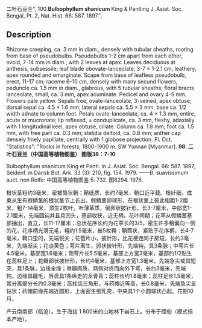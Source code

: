 二叶石豆兰",
100.**Bulbophyllum shanicum** King & Pantling J. Asiat. Soc. Bengal, Pt. 2, Nat. Hist. 66: 587. 1897.",

## Description
Rhizome creeping, ca. 3 mm in diam., densely with tubular sheaths, rooting from base of pseudobulbs. Pseudobulbs 1-2 cm apart from each other, ovoid, 7-14 mm in diam., with 2 leaves at apex. Leaves deciduous at anthesis, subsessile; leaf blade obovate-lanceolate, 3-7 × 1-2.1 cm, leathery, apex rounded and emarginate. Scape from base of leafless pseudobulb, erect, 11-17 cm; raceme 6-10 cm, densely with many secund flowers, peduncle ca. 1.5 mm in diam., glabrous, with 5 tubular sheaths; floral bracts lanceolate, small, ca. 3 mm, apex acuminate. Pedicel and ovary 4-5 mm. Flowers pale yellow. Sepals free, ovate-lanceolate, 3-veined, apex obtuse; dorsal sepal ca. 4.5 × 1.6 mm; lateral sepals ca. 5.5 × 3 mm, base ca. 1/2 width adnate to column foot. Petals ovate-lanceolate, ca. 4 × 1.3 mm, entire, acute or mucronate; lip reflexed, ± conduplicate, ca. 3 mm, fleshy, adaxially with 1 longitudinal keel, apex obtuse, ciliate. Column ca. 1.8 mm; foot ca. 1.5 mm, with free part ca. 0.3 mm; stelidia deltoid, ca. 0.8 mm; anther cap densely finely papillate, centrally with 1 globose projection. Fl. Oct.
  "Statistics": "Rocks in forests; 1800-1900 m. SW Yunnan [Myanmar].
**98. 二叶石豆兰（中国高等植物图鉴） 图版38：7-10**

Bulbophyllum shanicum King et Pantl. in J. Asiat. Soc. Bengal. 66: 587. 1897; Seidenf. in Dansk Bot. Ark. 33 (3): 210, fig. 154. 1979. ——B. suavissimum auct. non Rolfe: 中国高等植物图鉴 5: 732. 图8294. 1976.

根状茎粗约3毫米，密被筒状鞘；鞘纸质，长约7毫米，鞘口近平截。根纤细，成束从生有假鳞茎的根状茎节上长出。假鳞茎卵球形，在根状茎上彼此相距1-2厘米，粗7-14毫米，顶生2枚叶。叶薄革质，倒卵状披针形，长3-7厘米，中部宽1-2.1厘米，先端圆钝并且具凹头，基部收狭，近无柄。花叶同期；花葶从假鳞茎基部抽出，直立，长11-17厘米；总状花序长约为花葶长的3/5，密生许多稍偏向一侧的花，花序柄光滑无毛，粗约1.5毫米，被5枚鞘；鞘筒状，紧贴于花序柄，长4-7毫米，鞘口歪的，先端锐尖；花苞片小，披针形，比花梗连同子房短，长约3毫米，先端渐尖；花淡黄色；萼片离生，卵状披针形，先端钝，具3条脉；中萼片长4.5毫米，基部宽1.6毫米；侧萼片长5.5毫米，基部上方宽3毫米，基部约1/2贴生在蕊柱足上；花瓣卵状披针形，长约4毫米，基部上方宽1.3毫米，先端急尖或具短突，具1条脉，边缘全缘；唇瓣肉质，两侧对折而向外下弯，长约3毫米，先端钝，边缘具睫毛，唇盘具1条纵走的龙骨背；蕊柱长约1.8毫米；蕊柱足长1.5毫米，其分离部分长约0.3毫米；蕊柱齿三角形，与药帽近等高，长0.8毫米，先端急尖呈钻状；药帽前缘先端近圆形，上面密生细乳突，中央具1个小圆球状凸起。花期10月。

产云南南部（临沧）。生于海拔 1 800米的山地林下岩石上。分布于缅甸（模式标本产地）。
